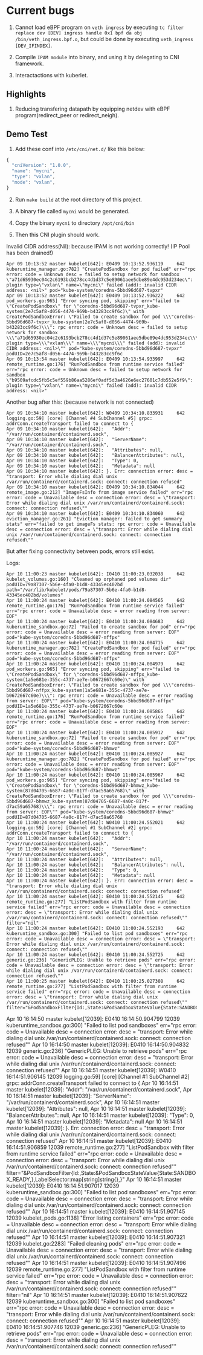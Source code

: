 # Current bugs

1. Cannot load eBPF program on `veth ingress` by executing `tc filter replace dev [DEV] ingress handle 0x1 bpf da obj /bin/veth_ingress.bpf.o`, but could be done by executing `veth_ingress [DEV_IFINDEX]`.

2. Compile `IPAM module` into binary, and using it by delegating to CNI framework.

3. Interactactions with kuberlet.

## Highlights

1. Reducing transfering datapath by equipping netdev with eBPF program(redirect_peer or redirect_neigh).


## Demo Test

1. Add these conf into `/etc/cni/net.d/` like this below:
```js
{
  "cniVersion": "1.0.0",
  "name": "mycni",
  "type": "vxlan",
  "mode": "vxlan",
}
```

2. Run `make build` at the root directory of this project.

3. A binary file called `mycni` would be generated.

4. Copy the binary `mycni` to directory `/opt/cni/bin`

5. Then this CNI plugin should work.


Invalid CIDR address(Nil): because IPAM is not working correctly! (IP Pool has been drained!)

```
Apr 09 10:13:52 master kubelet[642]: E0409 10:13:52.936119     642 kuberuntime_manager.go:782] "CreatePodSandbox for pod failed" err="rpc error: code = Unknown desc = failed to setup network for sandbox \"a71d65930ec04c2c6193bcb278cc4d1d37c5e89061aee5dbe89e4dc953d234ec\": plugin type=\"vxlan\" name=\"mycni\" failed (add): invalid CIDR address: <nil>" pod="kube-system/coredns-5bbd96d687-tvpxr"
Apr 09 10:13:52 master kubelet[642]: E0409 10:13:52.936222     642 pod_workers.go:965] "Error syncing pod, skipping" err="failed to \"CreatePodSandbox\" for \"coredns-5bbd96d687-tvpxr_kube-system(2e7c5af8-d056-4474-969b-b43283cc9f6c)\" with CreatePodSandboxError: \"Failed to create sandbox for pod \\\"coredns-5bbd96d687-tvpxr_kube-system(2e7c5af8-d056-4474-969b-b43283cc9f6c)\\\": rpc error: code = Unknown desc = failed to setup network for sandbox \\\"a71d65930ec04c2c6193bcb278cc4d1d37c5e89061aee5dbe89e4dc953d234ec\\\": plugin type=\\\"vxlan\\\" name=\\\"mycni\\\" failed (add): invalid CIDR address: <nil>\"" pod="kube-system/coredns-5bbd96d687-tvpxr" podUID=2e7c5af8-d056-4474-969b-b43283cc9f6c
Apr 09 10:13:54 master kubelet[642]: E0409 10:13:54.933997     642 remote_runtime.go:176] "RunPodSandbox from runtime service failed" err="rpc error: code = Unknown desc = failed to setup network for sandbox \"b9509afcdc5fb5c5ef559b86aa5286ef0adf5d3a4626e6ec27601c7db552e5f9\": plugin type=\"vxlan\" name=\"mycni\" failed (add): invalid CIDR address: <nil>"
```

Another bug after this: (because network is not connected)
```
Apr 09 10:34:10 master kubelet[642]: W0409 10:34:10.833931     642 logging.go:59] [core] [Channel #4 SubChannel #5] grpc: addrConn.createTransport failed to connect to {
Apr 09 10:34:10 master kubelet[642]:   "Addr": "/var/run/containerd/containerd.sock",
Apr 09 10:34:10 master kubelet[642]:   "ServerName": "/var/run/containerd/containerd.sock",
Apr 09 10:34:10 master kubelet[642]:   "Attributes": null,
Apr 09 10:34:10 master kubelet[642]:   "BalancerAttributes": null,
Apr 09 10:34:10 master kubelet[642]:   "Type": 0,
Apr 09 10:34:10 master kubelet[642]:   "Metadata": null
Apr 09 10:34:10 master kubelet[642]: }. Err: connection error: desc = "transport: Error while dialing dial unix /var/run/containerd/containerd.sock: connect: connection refused"
Apr 09 10:34:10 master kubelet[642]: E0409 10:34:10.834044     642 remote_image.go:212] "ImageFsInfo from image service failed" err="rpc error: code = Unavailable desc = connection error: desc = \"transport: Error while dialing dial unix /var/run/containerd/containerd.sock: connect: connection refused\""
Apr 09 10:34:10 master kubelet[642]: E0409 10:34:10.834060     642 eviction_manager.go:261] "Eviction manager: failed to get summary stats" err="failed to get imageFs stats: rpc error: code = Unavailable desc = connection error: desc = \"transport: Error while dialing dial unix /var/run/containerd/containerd.sock: connect: connection refused\""
```

But after fixing connectivity between pods, errors still exist.

Logs:
```
Apr 10 11:00:23 master kubelet[642]: I0410 11:00:23.032038     642 kubelet_volumes.go:160] "Cleaned up orphaned pod volumes dir" podUID=79a87307-5b6e-4fa0-b1d8-43345ec402bd path="/var/lib/kubelet/pods/79a87307-5b6e-4fa0-b1d8-43345ec402bd/volumes"
Apr 10 11:00:24 master kubelet[642]: E0410 11:00:24.084565     642 remote_runtime.go:176] "RunPodSandbox from runtime service failed" err="rpc error: code = Unavailable desc = error reading from server: EOF"
Apr 10 11:00:24 master kubelet[642]: E0410 11:00:24.084683     642 kuberuntime_sandbox.go:72] "Failed to create sandbox for pod" err="rpc error: code = Unavailable desc = error reading from server: EOF" pod="kube-system/coredns-5bbd96d687-nffpx"
Apr 10 11:00:24 master kubelet[642]: E0410 11:00:24.084715     642 kuberuntime_manager.go:782] "CreatePodSandbox for pod failed" err="rpc error: code = Unavailable desc = error reading from server: EOF" pod="kube-system/coredns-5bbd96d687-nffpx"
Apr 10 11:00:24 master kubelet[642]: E0410 11:00:24.084979     642 pod_workers.go:965] "Error syncing pod, skipping" err="failed to \"CreatePodSandbox\" for \"coredns-5bbd96d687-nffpx_kube-system(1a5e681e-355c-4737-ae7e-b0672667c60e)\" with CreatePodSandboxError: \"Failed to create sandbox for pod \\\"coredns-5bbd96d687-nffpx_kube-system(1a5e681e-355c-4737-ae7e-b0672667c60e)\\\": rpc error: code = Unavailable desc = error reading from server: EOF\"" pod="kube-system/coredns-5bbd96d687-nffpx" podUID=1a5e681e-355c-4737-ae7e-b0672667c60e
Apr 10 11:00:24 master kubelet[642]: E0410 11:00:24.085865     642 remote_runtime.go:176] "RunPodSandbox from runtime service failed" err="rpc error: code = Unavailable desc = error reading from server: EOF"
Apr 10 11:00:24 master kubelet[642]: E0410 11:00:24.085912     642 kuberuntime_sandbox.go:72] "Failed to create sandbox for pod" err="rpc error: code = Unavailable desc = error reading from server: EOF" pod="kube-system/coredns-5bbd96d687-bhmwz"
Apr 10 11:00:24 master kubelet[642]: E0410 11:00:24.085927     642 kuberuntime_manager.go:782] "CreatePodSandbox for pod failed" err="rpc error: code = Unavailable desc = error reading from server: EOF" pod="kube-system/coredns-5bbd96d687-bhmwz"
Apr 10 11:00:24 master kubelet[642]: E0410 11:00:24.085967     642 pod_workers.go:965] "Error syncing pod, skipping" err="failed to \"CreatePodSandbox\" for \"coredns-5bbd96d687-bhmwz_kube-system(87d04705-6687-4a0c-817f-d7ac59a65768)\" with CreatePodSandboxError: \"Failed to create sandbox for pod \\\"coredns-5bbd96d687-bhmwz_kube-system(87d04705-6687-4a0c-817f-d7ac59a65768)\\\": rpc error: code = Unavailable desc = error reading from server: EOF\"" pod="kube-system/coredns-5bbd96d687-bhmwz" podUID=87d04705-6687-4a0c-817f-d7ac59a65768
Apr 10 11:00:24 master kubelet[642]: W0410 11:00:24.552021     642 logging.go:59] [core] [Channel #1 SubChannel #2] grpc: addrConn.createTransport failed to connect to {
Apr 10 11:00:24 master kubelet[642]:   "Addr": "/var/run/containerd/containerd.sock",
Apr 10 11:00:24 master kubelet[642]:   "ServerName": "/var/run/containerd/containerd.sock",
Apr 10 11:00:24 master kubelet[642]:   "Attributes": null,
Apr 10 11:00:24 master kubelet[642]:   "BalancerAttributes": null,
Apr 10 11:00:24 master kubelet[642]:   "Type": 0,
Apr 10 11:00:24 master kubelet[642]:   "Metadata": null
Apr 10 11:00:24 master kubelet[642]: }. Err: connection error: desc = "transport: Error while dialing dial unix /var/run/containerd/containerd.sock: connect: connection refused"
Apr 10 11:00:24 master kubelet[642]: E0410 11:00:24.552145     642 remote_runtime.go:277] "ListPodSandbox with filter from runtime service failed" err="rpc error: code = Unavailable desc = connection error: desc = \"transport: Error while dialing dial unix /var/run/containerd/containerd.sock: connect: connection refused\"" filter="nil"
Apr 10 11:00:24 master kubelet[642]: E0410 11:00:24.552193     642 kuberuntime_sandbox.go:300] "Failed to list pod sandboxes" err="rpc error: code = Unavailable desc = connection error: desc = \"transport: Error while dialing dial unix /var/run/containerd/containerd.sock: connect: connection refused\""
Apr 10 11:00:24 master kubelet[642]: E0410 11:00:24.552725     642 generic.go:236] "GenericPLEG: Unable to retrieve pods" err="rpc error: code = Unavailable desc = connection error: desc = \"transport: Error while dialing dial unix /var/run/containerd/containerd.sock: connect: connection refused\""
Apr 10 11:00:25 master kubelet[642]: E0410 11:00:25.027308     642 remote_runtime.go:277] "ListPodSandbox with filter from runtime service failed" err="rpc error: code = Unavailable desc = connection error: desc = \"transport: Error while dialing dial unix /var/run/containerd/containerd.sock: connect: connection refused\"" filter="&PodSandboxFilter{Id:,State:&PodSandboxStateValue{State:SANDBOX_READY,},LabelSelector:map[string]string{},}"
```


Apr 10 16:14:50 master kubelet[12039]: E0410 16:14:50.904799   12039 kuberuntime_sandbox.go:300] "Failed to list pod sandboxes" err="rpc error: code = Unavailable desc = connection error: desc = \"transport: Error while dialing dial unix /var/run/containerd/containerd.sock: connect: connection refused\""
Apr 10 16:14:50 master kubelet[12039]: E0410 16:14:50.904832   12039 generic.go:236] "GenericPLEG: Unable to retrieve pods" err="rpc error: code = Unavailable desc = connection error: desc = \"transport: Error while dialing dial unix /var/run/containerd/containerd.sock: connect: connection refused\""
Apr 10 16:14:51 master kubelet[12039]: W0410 16:14:51.906145   12039 logging.go:59] [core] [Channel #1 SubChannel #2] grpc: addrConn.createTransport failed to connect to {
Apr 10 16:14:51 master kubelet[12039]:   "Addr": "/var/run/containerd/containerd.sock",
Apr 10 16:14:51 master kubelet[12039]:   "ServerName": "/var/run/containerd/containerd.sock",
Apr 10 16:14:51 master kubelet[12039]:   "Attributes": null,
Apr 10 16:14:51 master kubelet[12039]:   "BalancerAttributes": null,
Apr 10 16:14:51 master kubelet[12039]:   "Type": 0,
Apr 10 16:14:51 master kubelet[12039]:   "Metadata": null
Apr 10 16:14:51 master kubelet[12039]: }. Err: connection error: desc = "transport: Error while dialing dial unix /var/run/containerd/containerd.sock: connect: connection refused"
Apr 10 16:14:51 master kubelet[12039]: E0410 16:14:51.906859   12039 remote_runtime.go:277] "ListPodSandbox with filter from runtime service failed" err="rpc error: code = Unavailable desc = connection error: desc = \"transport: Error while dialing dial unix /var/run/containerd/containerd.sock: connect: connection refused\"" filter="&PodSandboxFilter{Id:,State:&PodSandboxStateValue{State:SANDBOX_READY,},LabelSelector:map[string]string{},}"
Apr 10 16:14:51 master kubelet[12039]: E0410 16:14:51.907017   12039 kuberuntime_sandbox.go:300] "Failed to list pod sandboxes" err="rpc error: code = Unavailable desc = connection error: desc = \"transport: Error while dialing dial unix /var/run/containerd/containerd.sock: connect: connection refused\""
Apr 10 16:14:51 master kubelet[12039]: E0410 16:14:51.907145   12039 kubelet_pods.go:1138] "Error listing containers" err="rpc error: code = Unavailable desc = connection error: desc = \"transport: Error while dialing dial unix /var/run/containerd/containerd.sock: connect: connection refused\""
Apr 10 16:14:51 master kubelet[12039]: E0410 16:14:51.907321   12039 kubelet.go:2283] "Failed cleaning pods" err="rpc error: code = Unavailable desc = connection error: desc = \"transport: Error while dialing dial unix /var/run/containerd/containerd.sock: connect: connection refused\""
Apr 10 16:14:51 master kubelet[12039]: E0410 16:14:51.907496   12039 remote_runtime.go:277] "ListPodSandbox with filter from runtime service failed" err="rpc error: code = Unavailable desc = connection error: desc = \"transport: Error while dialing dial unix /var/run/containerd/containerd.sock: connect: connection refused\"" filter="nil"
Apr 10 16:14:51 master kubelet[12039]: E0410 16:14:51.907622   12039 kuberuntime_sandbox.go:300] "Failed to list pod sandboxes" err="rpc error: code = Unavailable desc = connection error: desc = \"transport: Error while dialing dial unix /var/run/containerd/containerd.sock: connect: connection refused\""
Apr 10 16:14:51 master kubelet[12039]: E0410 16:14:51.907746   12039 generic.go:236] "GenericPLEG: Unable to retrieve pods" err="rpc error: code = Unavailable desc = connection error: desc = \"transport: Error while dialing dial unix /var/run/containerd/containerd.sock: connect: connection refused\""